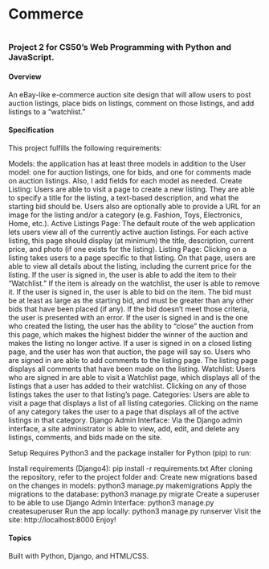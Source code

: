 <h1> Commerce <h1>
  
<h3>Project 2 for CS50’s Web Programming with Python and JavaScript.</h3>

<h4>Overview</h4>
An eBay-like e-commerce auction site design that will allow users to post auction listings, place bids on listings, comment on those listings, and add listings to a “watchlist.”

<h4>Specification</h4>
This project fulfills the following requirements:

<p>Models: the application has at least three models in addition to the User model: one for auction listings, one for bids, and one for comments made on auction listings. Also, I add fields for each model as needed.
Create Listing: Users are able to visit a page to create a new listing. They are able to specify a title for the listing, a text-based description, and what the starting bid should be. Users also are optionally able to provide a URL for an image for the listing and/or a category (e.g. Fashion, Toys, Electronics, Home, etc.).
Active Listings Page: The default route of the web application lets users view all of the currently active auction listings. For each active listing, this page should display (at minimum) the title, description, current price, and photo (if one exists for the listing).
Listing Page: Clicking on a listing takes users to a page specific to that listing. On that page, users are able to view all details about the listing, including the current price for the listing.
If the user is signed in, the user is able to add the item to their “Watchlist.” If the item is already on the watchlist, the user is able to remove it.
If the user is signed in, the user is able to bid on the item. The bid must be at least as large as the starting bid, and must be greater than any other bids that have been placed (if any). If the bid doesn’t meet those criteria, the user is presented with an error.
If the user is signed in and is the one who created the listing, the user has the ability to “close” the auction from this page, which makes the highest bidder the winner of the auction and makes the listing no longer active.
If a user is signed in on a closed listing page, and the user has won that auction, the page will say so.
Users who are signed in are able to add comments to the listing page. The listing page displays all comments that have been made on the listing.
Watchlist: Users who are signed in are able to visit a Watchlist page, which displays all of the listings that a user has added to their watchlist. Clicking on any of those listings takes the user to that listing’s page.
Categories: Users are able to visit a page that displays a list of all listing categories. Clicking on the name of any category takes the user to a page that displays all of the active listings in that category.
Django Admin Interface: Via the Django admin interface, a site administrator is able to view, add, edit, and delete any listings, comments, and bids made on the site.</p>

  Setup
Requires Python3 and the package installer for Python (pip) to run:

Install requirements (Django4): pip install -r requirements.txt
After cloning the repository, refer to the project folder and:
Create new migrations based on the changes in models: python3 manage.py makemigrations
Apply the migrations to the database: python3 manage.py migrate
Create a superuser to be able to use Django Admin Interface: python3 manage.py createsuperuser
Run the app locally: python3 manage.py runserver
Visit the site: http://localhost:8000
Enjoy!

<h4>Topics</h4>
Built with Python, Django, and HTML/CSS.
